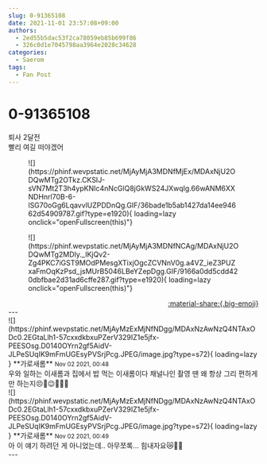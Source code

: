 ```yaml
---
slug: 0-91365108
date: 2021-11-01 23:57:08+09:00
authors:
  - 2ed55b5dac53f2ca78059eb85b699f86
  - 326c0d1e7045798aa3964e2028c34628
categories:
  - Saerom
tags:
  - Fan Post
---
```


# 0-91365108

<div class="post-container" markdown="1">
<div class="content-container md-sidebar__scrollwrap" markdown="1">

퇴사 2달전<br>빨리 여길 떠야겠어
<figure markdown="1">
![](https://phinf.wevpstatic.net/MjAyMjA3MDNfMjEx/MDAxNjU2ODQwMTg2OTkz.CKSIJ-sVN7Mt2T3h4ypKNIc4nNcGlQ8jGkWS24JXwqIg.66wANM6XXNDHnrl70B-6-lSG70oGg6LqavvlUZPDDnQg.GIF/36bade1b5ab1427da14ee94662d54909787.gif?type=e1920){ loading=lazy onclick="openFullscreen(this)"}
</figure>

<figure markdown="1">
![](https://phinf.wevpstatic.net/MjAyMjA3MDNfNCAg/MDAxNjU2ODQwMTg2MDIy._IKjQv2-Zg4PKC7iGST9MOdPMesgXTixjOgcZCVNnV0g.a4VZ_ieZ3PUZxaFmOqKzPsd_jsMUrB5046LBeYZepDgg.GIF/9166a0dd5cdd420dbfbae2d31ad6cffe287.gif?type=e1920){ loading=lazy onclick="openFullscreen(this)"}
</figure>


</div>
</div>

<div style="text-align: right;" markdown="1">
<a href="https://weverse.io/fromis9/fanpost/0-91365108" style="text-align: right;">:material-share:{.big-emoji}</a>
</div>
---

<div class="comments-container md-sidebar__scrollwrap" markdown="1">
<div class="comment" markdown="1">
<div class='id-container' markdown="1">
![](https://phinf.wevpstatic.net/MjAyMzExMjNfNDgg/MDAxNzAwNzQ4NTAxODc0.2EGtaLlh1-57cxxdkbxuPZerV329IZ1e5jfx-PEESOsg.D0140OYrn2gf5AidV-JLPeSUqIK9mFmUGEsyPVSrjPcg.JPEG/image.jpg?type=s72){ loading=lazy }
**<span class="artist">가로새롬</span>** <small>Nov 02 2021, 00:48</small><br>
</div>
<div class='comment-body' markdown="1">
우와 일하는 이새롬과 집에서 밥 먹는 이새롬이다 채널나인 촬영 땐 왜 항상 그리 편하게만 하는지😣🤪😉🧏🏻‍♀️
</div>
</div>
<div class="reply" markdown="1">
<div class="comment" markdown="1">
<div class='id-container' markdown="1">
![](https://phinf.wevpstatic.net/MjAyMzExMjNfNDgg/MDAxNzAwNzQ4NTAxODc0.2EGtaLlh1-57cxxdkbxuPZerV329IZ1e5jfx-PEESOsg.D0140OYrn2gf5AidV-JLPeSUqIK9mFmUGEsyPVSrjPcg.JPEG/image.jpg?type=s72){ loading=lazy }
**<span class="artist">가로새롬</span>** <small>Nov 02 2021, 00:49</small><br>
</div>
<div class='comment-body' markdown="1">
아 이 얘기 하려던 게 아니었는데.. 아무쪼록... 힘내자요😿🥰🌈
</div>
</div>
</div>
</div>
---
